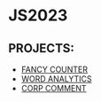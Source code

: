 # JS2023

## PROJECTS:

- [FANCY COUNTER](https://rishabh-fancy-counter.netlify.app/)
- [WORD ANALYTICS](https://rishabh-word-analytics.netlify.app/)
- [CORP COMMENT](https://rishabh-corp-comment.netlify.app/)